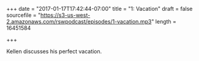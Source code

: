 +++
date = "2017-01-17T17:42:44-07:00"
title = "1: Vacation"
draft = false
sourcefile = "https://s3-us-west-2.amazonaws.com/rswpodcast/episodes/1-vacation.mp3"
length = 16451584

+++

Kellen discusses his perfect vacation.
